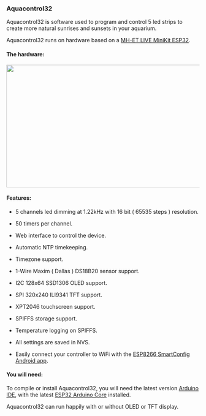 ### Aquacontrol32

Aquacontrol32 is software used to program and control 5 led strips to create more natural sunrises and sunsets in your aquarium.

Aquacontrol32 runs on hardware based on a [MH-ET LIVE MiniKit ESP32](http://mh.nodebb.com/topic/8/new-mh-et-live-minikit-for-esp32).

#### The hardware:

<a href="https://user-images.githubusercontent.com/24290108/33763793-1df0fe98-dc12-11e7-82a5-853e5a1d07d1.JPG"><img src="https://user-images.githubusercontent.com/24290108/33763798-2385a69c-dc12-11e7-81c4-2429f2fb88fd.JPG" height="320" width="512" ></a>

#### Features:

- 5 channels led dimming at 1.22kHz with 16 bit ( 65535 steps ) resolution.

- 50 timers per channel.

- Web interface to control the device.

- Automatic NTP timekeeping.

- Timezone support.

- 1-Wire Maxim ( Dallas ) DS18B20 sensor support.

- I2C 128x64 SSD1306 OLED support.

- SPI 320x240 ILI9341 TFT support.

- XPT2046 touchscreen support.

- SPIFFS storage support.

- Temperature logging on SPIFFS.

- All settings are saved in NVS.

- Easily connect your controller to WiFi with the [ESP8266 SmartConfig Android app](https://play.google.com/store/apps/details?id=com.cmmakerclub.iot.esptouch&hl=nl).


#### You will need:

To compile or install Aquacontrol32, you will need the latest version [Arduino IDE](https://arduino.cc/), with the latest [ESP32 Arduino Core](https://github.com/espressif/arduino-esp32) installed.

Aquacontrol32 can run happily with or without OLED or TFT display.
